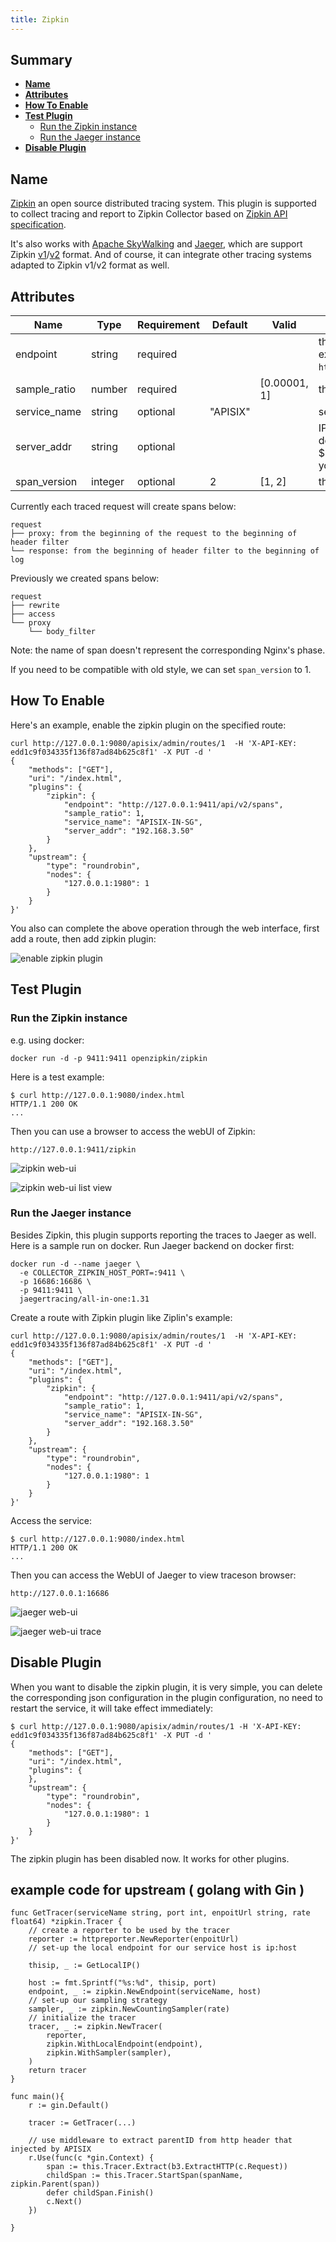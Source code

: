 ```yaml
---
title: Zipkin
---
```


<!--
#
# Licensed to the Apache Software Foundation (ASF) under one or more
# contributor license agreements.  See the NOTICE file distributed with
# this work for additional information regarding copyright ownership.
# The ASF licenses this file to You under the Apache License, Version 2.0
# (the "License"); you may not use this file except in compliance with
# the License.  You may obtain a copy of the License at
#
#     http://www.apache.org/licenses/LICENSE-2.0
#
# Unless required by applicable law or agreed to in writing, software
# distributed under the License is distributed on an "AS IS" BASIS,
# WITHOUT WARRANTIES OR CONDITIONS OF ANY KIND, either express or implied.
# See the License for the specific language governing permissions and
# limitations under the License.
#
-->

## Summary

- [**Name**](#name)
- [**Attributes**](#attributes)
- [**How To Enable**](#how-to-enable)
- [**Test Plugin**](#test-plugin)
  - [Run the Zipkin instance](#run-the-zipkin-instance)
  - [Run the Jaeger instance](#run-the-jaeger-instance)
- [**Disable Plugin**](#disable-plugin)

## Name

[Zipkin](https://github.com/openzipkin/zipkin) an open source distributed tracing system. This plugin is supported to collect tracing and report to Zipkin Collector based on [Zipkin API specification](https://zipkin.io/pages/instrumenting.html).

It's also works with [Apache SkyWalking](https://skywalking.apache.org/docs/main/latest/en/setup/backend/zipkin-trace/#zipkin-receiver) and [Jaeger](https://www.jaegertracing.io/docs/1.31/getting-started/#migrating-from-zipkin), which are support Zipkin [v1](https://zipkin.io/zipkin-api/zipkin-api.yaml)/[v2](https://zipkin.io/zipkin-api/zipkin2-api.yaml) format. And of course, it can integrate other tracing systems adapted to Zipkin v1/v2 format as well.

## Attributes

| Name         | Type   | Requirement | Default  | Valid        | Description                                                                     |
| ------------ | ------ | ----------- | -------- | ------------ | ------------------------------------------------------------------------------- |
| endpoint     | string | required    |          |              | the http endpoint of Ziplin, for example: `http://127.0.0.1:9411/api/v2/spans`. |
| sample_ratio | number | required    |          | [0.00001, 1] | the ratio of sample                                                             |
| service_name | string | optional    | "APISIX" |              | service name for zipkin reporter                                                |
| server_addr  | string | optional    |          |              | IPv4 address for zipkin reporter, default is nginx built-in variables $server_addr, here you can specify your external ip address. |
| span_version | integer| optional    | 2        | [1, 2]       | the version of span type |

Currently each traced request will create spans below:

```
request
├── proxy: from the beginning of the request to the beginning of header filter
└── response: from the beginning of header filter to the beginning of log
```

Previously we created spans below:

```
request
├── rewrite
├── access
└── proxy
    └── body_filter
```

Note: the name of span doesn't represent the corresponding Nginx's phase.

If you need to be compatible with old style, we can set `span_version` to 1.

## How To Enable

Here's an example, enable the zipkin plugin on the specified route:

```shell
curl http://127.0.0.1:9080/apisix/admin/routes/1  -H 'X-API-KEY: edd1c9f034335f136f87ad84b625c8f1' -X PUT -d '
{
    "methods": ["GET"],
    "uri": "/index.html",
    "plugins": {
        "zipkin": {
            "endpoint": "http://127.0.0.1:9411/api/v2/spans",
            "sample_ratio": 1,
            "service_name": "APISIX-IN-SG",
            "server_addr": "192.168.3.50"
        }
    },
    "upstream": {
        "type": "roundrobin",
        "nodes": {
            "127.0.0.1:1980": 1
        }
    }
}'
```

You also can complete the above operation through the web interface, first add a route, then add zipkin plugin:

![enable zipkin plugin](../../../assets/images/plugin/zipkin-1.png)

## Test Plugin

### Run the Zipkin instance

e.g. using docker:

```
docker run -d -p 9411:9411 openzipkin/zipkin
```

Here is a test example:

```shell
$ curl http://127.0.0.1:9080/index.html
HTTP/1.1 200 OK
...
```

Then you can use a browser to access the webUI of Zipkin:

```
http://127.0.0.1:9411/zipkin
```

![zipkin web-ui](../../../assets/images/plugin/zipkin-1.jpg)

![zipkin web-ui list view](../../../assets/images/plugin/zipkin-2.jpg)

### Run the Jaeger instance

Besides Zipkin, this plugin supports reporting the traces to Jaeger as well. Here is a sample run on docker.
Run Jaeger backend on docker first:

```
docker run -d --name jaeger \
  -e COLLECTOR_ZIPKIN_HOST_PORT=:9411 \
  -p 16686:16686 \
  -p 9411:9411 \
  jaegertracing/all-in-one:1.31
```

Create a route with Zipkin plugin like Ziplin's example:

```
curl http://127.0.0.1:9080/apisix/admin/routes/1  -H 'X-API-KEY: edd1c9f034335f136f87ad84b625c8f1' -X PUT -d '
{
    "methods": ["GET"],
    "uri": "/index.html",
    "plugins": {
        "zipkin": {
            "endpoint": "http://127.0.0.1:9411/api/v2/spans",
            "sample_ratio": 1,
            "service_name": "APISIX-IN-SG",
            "server_addr": "192.168.3.50"
        }
    },
    "upstream": {
        "type": "roundrobin",
        "nodes": {
            "127.0.0.1:1980": 1
        }
    }
}'
```

Access the service:

```shell
$ curl http://127.0.0.1:9080/index.html
HTTP/1.1 200 OK
...
```

Then you can access the WebUI of Jaeger to view traceson browser:

```
http://127.0.0.1:16686
```

![jaeger web-ui](../../../assets/images/plugin/jaeger-1.png)

![jaeger web-ui trace](../../../assets/images/plugin/jaeger-2.png)

## Disable Plugin

When you want to disable the zipkin plugin, it is very simple,
 you can delete the corresponding json configuration in the plugin configuration,
  no need to restart the service, it will take effect immediately:

```shell
$ curl http://127.0.0.1:9080/apisix/admin/routes/1 -H 'X-API-KEY: edd1c9f034335f136f87ad84b625c8f1' -X PUT -d '
{
    "methods": ["GET"],
    "uri": "/index.html",
    "plugins": {
    },
    "upstream": {
        "type": "roundrobin",
        "nodes": {
            "127.0.0.1:1980": 1
        }
    }
}'
```

The zipkin plugin has been disabled now. It works for other plugins.

## example code for upstream ( golang with Gin )

```golang
func GetTracer(serviceName string, port int, enpoitUrl string, rate float64) *zipkin.Tracer {
    // create a reporter to be used by the tracer
    reporter := httpreporter.NewReporter(enpoitUrl)
    // set-up the local endpoint for our service host is ip:host

    thisip, _ := GetLocalIP()

    host := fmt.Sprintf("%s:%d", thisip, port)
    endpoint, _ := zipkin.NewEndpoint(serviceName, host)
    // set-up our sampling strategy
    sampler, _ := zipkin.NewCountingSampler(rate)
    // initialize the tracer
    tracer, _ := zipkin.NewTracer(
        reporter,
        zipkin.WithLocalEndpoint(endpoint),
        zipkin.WithSampler(sampler),
    )
    return tracer
}

func main(){
    r := gin.Default()

    tracer := GetTracer(...)

    // use middleware to extract parentID from http header that injected by APISIX
    r.Use(func(c *gin.Context) {
        span := this.Tracer.Extract(b3.ExtractHTTP(c.Request))
        childSpan := this.Tracer.StartSpan(spanName, zipkin.Parent(span))
        defer childSpan.Finish()
        c.Next()
    })

}
```
